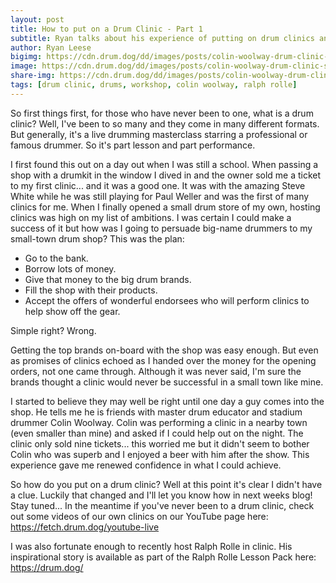 ```yaml
---
layout: post
title: How to put on a Drum Clinic - Part 1
subtitle: Ryan talks about his experience of putting on drum clinics and the early challenges he faced.
author: Ryan Leese
bigimg: https://cdn.drum.dog/dd/images/posts/colin-woolway-drum-clinic-header.jpg
image: https://cdn.drum.dog/dd/images/posts/colin-woolway-drum-clinic-sq.jpg
share-img: https://cdn.drum.dog/dd/images/posts/colin-woolway-drum-clinic-shareimgage.jpg
tags: [drum clinic, drums, workshop, colin woolway, ralph rolle]
---
```


So first things first, for those who have never been to one, what is a drum clinic? Well, I've been to so many and they come in many different formats.  But generally, it's a live drumming masterclass starring a professional or famous drummer. So it's part lesson and part performance.

I first found this out on a day out when I was still a school. When passing a shop with a drumkit in the window I dived in and the owner sold me a ticket to my first clinic... and it was a good one. It was with the amazing Steve White while he was still playing for Paul Weller and was the first of many clinics for me.  When I finally opened a small drum store of my own, hosting clinics was high on my list of ambitions. I was certain I could make a success of it but how was I going to persuade big-name drummers to my small-town drum shop? This was the plan:

- Go to the bank.
- Borrow lots of money.
- Give that money to the big drum brands.
- Fill the shop with their products.
- Accept the offers of wonderful endorsees who will perform clinics to help show off the gear.

Simple right? Wrong. 

Getting the top brands on-board with the shop was easy enough. But even as promises of clinics echoed as I handed over the money for the opening orders, not one came through. Although it was never said, I'm sure the brands thought a clinic would never be successful in a small town like mine.

I started to believe they may well be right until one day a guy comes into the shop. He tells me he is friends with master drum educator and stadium drummer Colin Woolway. Colin was performing a clinic in a nearby town (even smaller than mine) and asked if I could help out on the night. The clinic only sold nine tickets... this worried me but it didn't seem to bother Colin who was superb and I enjoyed a beer with him after the show. This experience gave me renewed confidence in what I could achieve.

So how do you put on a drum clinic? Well at this point it's clear I didn't have a clue. Luckily that changed and I'll let you know how in next weeks blog!  Stay tuned... In the meantime if you've never been to a drum clinic, check out some videos of our own clinics on our YouTube page here: <https://fetch.drum.dog/youtube-live>

I was also fortunate enough to recently host Ralph Rolle in clinic.  His inspirational story is available as part of the Ralph Rolle Lesson Pack here: <https://drum.dog/>